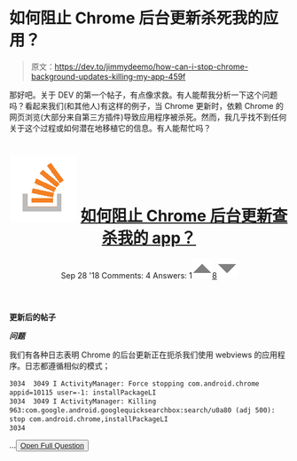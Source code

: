 # 如何阻止 Chrome 后台更新杀死我的应用？

> 原文：<https://dev.to/jimmydeemo/how-can-i-stop-chrome-background-updates-killing-my-app-459f>

那好吧。关于 DEV 的第一个帖子，有点像求救。有人能帮我分析一下这个问题吗？看起来我们(和其他人)有这样的例子，当 Chrome 更新时，依赖 Chrome 的网页浏览(大部分来自第三方插件)导致应用程序被杀死。然而，我几乎找不到任何关于这个过程或如何潜在地移植它的信息。有人能帮忙吗？

<header>

# ![](img/01c67cd39e9a8e551fcb75e1091225e9.png) [如何阻止 Chrome 后台更新查杀我的 app？](https://stackoverflow.com/questions/52553558/how-can-i-stop-chrome-background-updates-killing-my-app)

Sep 28 '18 Comments: 4 Answers: 1[![](img/e3f0373ec76330150a340eacd410b600.png)8![](img/f7bb704c8c93dfae05d2b57012ed2754.png)](https://stackoverflow.com/questions/52553558/how-can-i-stop-chrome-background-updates-killing-my-app) </header>

**更新后的帖子**

***问题***

我们有各种日志表明 Chrome 的后台更新正在扼杀我们使用 webviews 的应用程序。日志都遵循相似的模式；

```
3034  3049 I ActivityManager: Force stopping com.android.chrome appid=10115 user=-1: installPackageLI
3034  3049 I ActivityManager: Killing 963:com.google.android.googlequicksearchbox:search/u0a80 (adj 500): stop com.android.chrome,installPackageLI
3034
```

…<button class="ltag__stackexchange--btn" type="button">[Open Full Question](https://stackoverflow.com/questions/52553558/how-can-i-stop-chrome-background-updates-killing-my-app)</button>